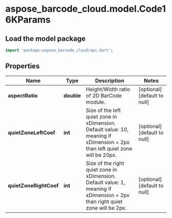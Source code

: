 # aspose_barcode_cloud.model.Code16KParams

## Load the model package
```dart
import 'package:aspose_barcode_cloud/api.dart';
```

## Properties
Name | Type | Description | Notes
---- | ---- | ----------- | -----
**aspectRatio** | **double** | Height/Width ratio of 2D BarCode module. | [optional] [default to null]
**quietZoneLeftCoef** | **int** | Size of the left quiet zone in xDimension. Default value: 10, meaning if xDimension &#x3D; 2px than left quiet zone will be 20px. | [optional] [default to null]
**quietZoneRightCoef** | **int** | Size of the right quiet zone in xDimension. Default value: 1, meaning if xDimension &#x3D; 2px than right quiet zone will be 2px. | [optional] [default to null]


